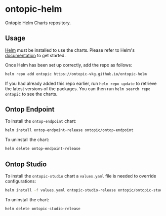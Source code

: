 # ontopic-helm

Ontopic Helm Charts repository.

## Usage

[Helm](https://helm.sh) must be installed to use the charts.
Please refer to Helm's [documentation](https://helm.sh/docs) to get started.

Once Helm has been set up correctly, add the repo as follows:

```sh
helm repo add ontopic https://ontopic-vkg.github.io/ontopic-helm
```

If you had already added this repo earlier, run `helm repo update` to retrieve the latest versions of the packages.
You can then run `helm search repo ontopic` to see the charts.

## Ontop Endpoint

To install the `ontop-endpoint` chart:

```sh
helm install ontop-endpoint-release ontopic/ontop-endpoint
```

To uninstall the chart:

```sh
helm delete ontop-endpoint-release
```

## Ontop Studio

To install the `ontopic-studio` chart a `values.yaml` file is needed to override configurations:

```sh
helm install -f values.yaml ontopic-studio-release ontopic/ontopic-studio
```

To uninstall the chart:

```sh
helm delete ontopic-studio-release
```
